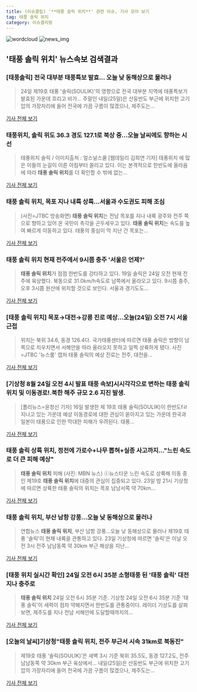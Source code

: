 ```yaml
---
title: (이슈클립) '**태풍 솔릭 위치**' 관련 이슈, 기사 모아 보기
tag: 태풍 솔릭 위치
category: 이슈클리핑
---
```

![wordcloud](https://s3.ap-northeast-2.amazonaws.com/lyrics101-wordcloud/2018-08-24-1535061239.png)
![news_img](https://user-images.githubusercontent.com/42597476/44507050-1206f400-a6e4-11e8-8d98-7ffbfebb353f.png)
## **'**태풍 솔릭 위치**'** 뉴스속보 검색결과
### [태풍솔릭] 전국 대부분 태풍특보 발효… 오늘 낮 동해상으로 물러나

>24일 제19호 태풍 '솔릭(SOULIK)'의 영향으로 전국 대부분 지역에 태풍특보가 발효된 가운데 흐리고 비가... 주말인 내일(25일)은 산둥반도 부근에 위치한 고기압의 가장자리에 들어 전국에 가끔 구름이 많겠으나, 제주도는...

<a href="http://www.newscj.com/news/articleView.html?idxno=549027" target="_blank">기사 전체 보기</a>

### 태풍위치, 솔릭 위도 36.3 경도 127.1로 북상 중...오늘 날씨에도 향하는 시선

>태풍위치 솔릭 / 이미지출처 : 얼스널스쿨 [웹데일리 김희연 기자] 태풍위치 에 많은 이들의 눈길이 이른 아침부터 쏠리고 있다. 이는 본격적으로 한반도에 올라옴에 따라 **태풍 솔릭 위치**를 더 확인할 수 밖에 없는...

<a href="http://www.webdaily.co.kr/view.php?ud=2018082405591446216a28b45db0_7" target="_blank">기사 전체 보기</a>

### **태풍 솔릭 위치**, 목포 지나 내륙 상륙...서울과 수도권도 피해 조심

>(사진=JTBC 방송화면) **태풍 솔릭 위치**는 전남 목포를 지나 내륙 광주와 전주 쪽으로 향하고 있어 온 국민이 촉각을 곤두세우고 있다. **태풍 솔릭 위치**는 속도를 높여 빠르게 이동하고 있다. 태풍의 중심이 막 지난 간 목포는...

<a href="http://www.anewsa.com/detail.php?number=1360317&thread=09r06" target="_blank">기사 전체 보기</a>

### **태풍 솔릭 위치** 현재 전주에서 9시쯤 충주 '서울은 언제?'

>**태풍 솔릭 위치**가 점점 한반도를 강타하고 있다. 19일 솔릭은 24일 오전 현재 전주에 육상했다. 북동으로 31.0km/h속도로 남쪽에서 올라오고 있다. 9시쯤 충주, 오후 3시쯤 원산에 위치할 것으로 보인다. 서울과 경기도도...

<a href="http://daily.hankooki.com/lpage/society/201808/dh20180824060334137780.htm" target="_blank">기사 전체 보기</a>

### [**태풍 솔릭 위치**] 목포→대전→강릉 진로 예상…오늘(24일) 오전 7시 서울 근접

>위치는 북위 34.6, 동경 126.4다.   국가태풍센터에 따르면 태풍 솔릭은 방향이 남쪽으로 치우치면서 서해안을 따라 올라오지 못하고 일찍 상륙하게 됐다. 사진=JTBC '뉴스룸' 캡처 태풍 솔릭의 예상 진로는 전주, 대전을...

<a href="http://www.mediapen.com/news/view/378012" target="_blank">기사 전체 보기</a>

### [기상청 8월 24일 오전 4시 발표 태풍 속보]시시각각으로 변하는 **태풍 솔릭 위치** 및 이동경로!.북한 해주 규모 2.6 지진 발생.

>[폴리뉴스=윤청신 기자] 16일 발생한 제 19호 태풍 솔릭(SOULIK)이 한반도fㄹ 지나고 있는 가운데 예상 이동경로에 대한 관심이 쏟아지고 있는 가운데 한국과 일본이 태풍으로 인한 막대한 피해가 우려된다.   태풍...

<a href="http://www.polinews.co.kr/news/article.html?no=365462" target="_blank">기사 전체 보기</a>

### 태풍 솔릭 상륙 위치, 정전에 가로수+나무 뽑혀+실종 사고까지…"느린 속도로 더 큰 피해 예상"

>**태풍 솔릭 위치** 피해 (사진: MBN 뉴스) ⓒ뉴스타운 느린 속도로 상륙해 이동 중인 제19호 **태풍 솔릭 위치**에 대중의 관심이 집중되고 있다. 23일 밤 21시 기상청에 따르면 상륙한 태풍 솔릭의 위치는 목포 남남서쪽 약 70km...

<a href="http://www.newstown.co.kr/news/articleView.html?idxno=337745" target="_blank">기사 전체 보기</a>

### **태풍 솔릭 위치**, 부산 남항 강풍…오늘 낮 동해상으로 물러나

>연합뉴스 **태풍 솔릭 위치**, 부산 남항 강풍…오늘 낮 동해상으로 물러나 제19호 태풍 '솔릭'이 현재 내륙을 관통하고 있다. 23일 기상청에 따르면 '솔릭'은 이날 오전 3시 전주 남남동쪽 약 30km 부근 해상을 지난...

<a href="http://news20.busan.com/controller/newsController.jsp?newsId=20180824000008" target="_blank">기사 전체 보기</a>

### [태풍 위치 실시간 확인] 24일 오전 6시 35분 소형태풍 된 '태풍 솔릭' 대전 지나 충주로

>**태풍 솔릭 위치** 24일 오전 6시 35분 기준. 기상청 24일 오전 6시 35분 기준 '태풍 솔릭'이 세력이 점차 약해지면서 한반도를 관통중이다. 레이더 기상도를 살펴보면, 제주도를 지나 전남 서해안에 도달할때까지의...

<a href="http://news.imaeil.com/Society/2018082406454382215" target="_blank">기사 전체 보기</a>

### [오늘의 날씨]기상청"**태풍 솔릭 위치**, 전주 부근서 시속 31km로 북동진"

>제19호 태풍 ‘솔릭(SOULIK)’은 새벽 3시 기준 북위 35.5도, 동경 127.2도, 전주 남남동쪽 약 30km 부근 육상에서... 내일(25일)은 산둥반도 부근에 위치한 고기압의 가장자리에 들어 전국에 가끔 구름이 많겠으나, 제주도는...

<a href="http://www.kookje.co.kr/news2011/asp/newsbody.asp?code=0300&key=20180824.99099011078" target="_blank">기사 전체 보기</a>


